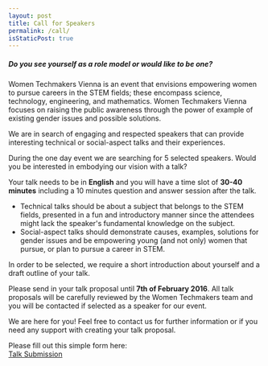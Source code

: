 ```yaml
---
layout: post
title: Call for Speakers
permalink: /call/
isStaticPost: true
---
```


##### Do you see yourself as a role model or would like to be one? 

Women Techmakers Vienna is an event that envisions empowering women to pursue careers in the STEM fields; these encompass science, technology, engineering, and mathematics. Women Techmakers Vienna focuses on raising the public awareness through the power of example of existing gender issues and possible solutions.

We are in search of engaging and respected speakers that can provide interesting technical or social-aspect talks and their experiences.

During the one day event we are searching for 5 selected speakers. Would you be interested in embodying our vision with a talk? 

Your talk needs to be in **English** and you will have a time slot of **30-40 minutes** including a 10 minutes question and answer session after the talk.

- Technical talks should be about a subject that belongs to the STEM fields, presented in a fun and introductory manner since the attendees might lack the speaker's fundamental knowledge on the subject. 
- Social-aspect talks should demonstrate causes, examples, solutions for gender issues and be empowering young (and not only) women that pursue, or plan to pursue a career in STEM.

In order to be selected, we require a short introduction about yourself and a draft outline of your talk.

Please send in your talk proposal until **7th of February 2016**. All talk proposals will be carefully reviewed by the Women Techmakers team and you will be contacted if selected as a speaker for our event.

We are here for you! Feel free to contact us for further information or if you need any support with creating your talk proposal.

Please fill out this simple form here:<br>
<a href="http://goo.gl/forms/k1AH70b0Cp" role="button">Talk Submission</a>

<img class="img-responsive feature-image" src="{{ site.baseurl }}/img/posts/call.jpg" style="display:none">
